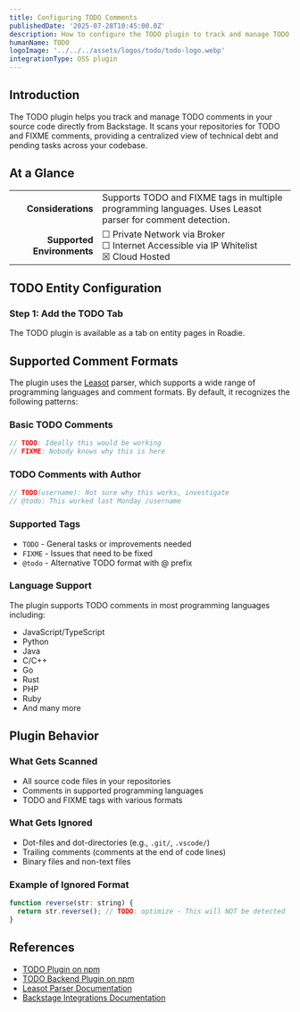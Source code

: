 ```yaml
---
title: Configuring TODO Comments
publishedDate: '2025-07-28T10:45:00.0Z'
description: How to configure the TODO plugin to track and manage TODO comments in your source code in Roadie.
humanName: TODO
logoImage: '../../../assets/logos/todo/todo-logo.webp'
integrationType: OSS plugin
---
```


## Introduction

The TODO plugin helps you track and manage TODO comments in your source code directly from Backstage. It scans your repositories for TODO and FIXME comments, providing a centralized view of technical debt and pending tasks across your codebase.

## At a Glance

|                            |                                                                                                           |
|---------------------------:|-----------------------------------------------------------------------------------------------------------|
|         **Considerations** | Supports TODO and FIXME tags in multiple programming languages. Uses Leasot parser for comment detection. |
| **Supported Environments** | ☐ Private Network via Broker <br /> ☐ Internet Accessible via IP Whitelist <br /> ☒ Cloud Hosted          |

## TODO Entity Configuration

### Step 1: Add the TODO Tab

The TODO plugin is available as a tab on entity pages in Roadie.

## Supported Comment Formats

The plugin uses the [Leasot](https://github.com/pgilad/leasot) parser, which supports a wide range of programming languages and comment formats. By default, it recognizes the following patterns:

### Basic TODO Comments
```javascript
// TODO: Ideally this would be working
// FIXME: Nobody knows why this is here
```

### TODO Comments with Author
```javascript
// TODO(username): Not sure why this works, investigate
// @todo: This worked last Monday /username
```

### Supported Tags
- `TODO` - General tasks or improvements needed
- `FIXME` - Issues that need to be fixed
- `@todo` - Alternative TODO format with @ prefix

### Language Support

The plugin supports TODO comments in most programming languages including:
- JavaScript/TypeScript
- Python
- Java
- C/C++
- Go
- Rust
- PHP
- Ruby
- And many more

## Plugin Behavior

### What Gets Scanned
- All source code files in your repositories
- Comments in supported programming languages
- TODO and FIXME tags with various formats

### What Gets Ignored
- Dot-files and dot-directories (e.g., `.git/`, `.vscode/`)
- Trailing comments (comments at the end of code lines)
- Binary files and non-text files

### Example of Ignored Format
```javascript
function reverse(str: string) {
  return str.reverse(); // TODO: optimize - This will NOT be detected
}
```

## References

- [TODO Plugin on npm](https://www.npmjs.com/package/@backstage-community/plugin-todo)
- [TODO Backend Plugin on npm](https://www.npmjs.com/package/@backstage-community/plugin-todo-backend)
- [Leasot Parser Documentation](https://github.com/pgilad/leasot)
- [Backstage Integrations Documentation](https://backstage.io/docs/integrations/)